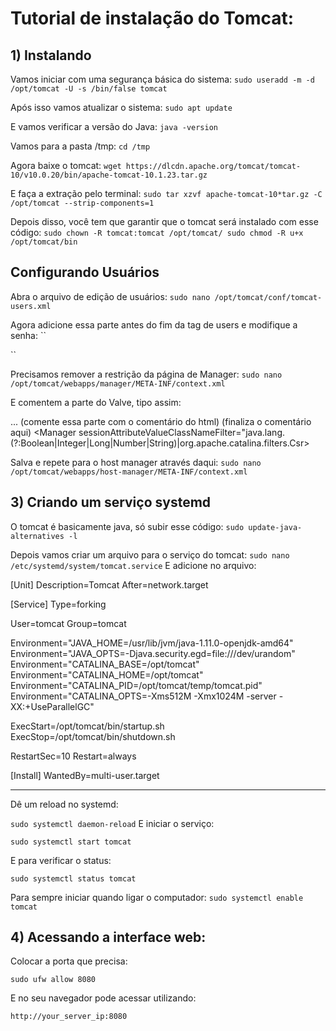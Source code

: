 # Tutorial de instalação do Tomcat:

## 1) Instalando
Vamos iniciar com uma segurança básica do sistema:
``
sudo useradd -m -d /opt/tomcat -U -s /bin/false tomcat
``

Após isso vamos atualizar o sistema:
``
sudo apt update
``

E vamos verificar a versão do Java:
``
java -version
``

Vamos para a pasta /tmp:
``
cd /tmp
``

Agora baixe o tomcat:
``
wget https://dlcdn.apache.org/tomcat/tomcat-10/v10.0.20/bin/apache-tomcat-10.1.23.tar.gz 
``

E faça a extração pelo terminal:
``
sudo tar xzvf apache-tomcat-10*tar.gz -C /opt/tomcat --strip-components=1
``

Depois disso, você tem que garantir que o tomcat será instalado com esse código:
``
sudo chown -R tomcat:tomcat /opt/tomcat/
sudo chmod -R u+x /opt/tomcat/bin
``

## Configurando Usuários

Abra o arquivo de edição de usuários:
``
sudo nano /opt/tomcat/conf/tomcat-users.xml
``

Agora adicione essa parte antes do fim da tag de users e modifique a senha:
``
<role rolename="manager-gui" />
<user username="manager" password="manager_password" roles="manager-gui" />

<role rolename="admin-gui" />
<user username="admin" password="admin_password" roles="manager-gui,admin-gui" />
``


Precisamos remover a restrição da página de Manager:
``
sudo nano /opt/tomcat/webapps/manager/META-INF/context.xml
``

E comentem a parte do Valve, tipo assim:

...
<Context antiResourceLocking="false" privileged="true" >
  <CookieProcessor className="org.apache.tomcat.util.http.Rfc6265CookieProcessor"
                   sameSiteCookies="strict" />
(comente essa parte com o comentário do html)  <Valve className="org.apache.catalina.valves.RemoteAddrValve"
         allow="127\.\d+\.\d+\.\d+|::1|0:0:0:0:0:0:0:1" /> (finaliza o comentário aqui)
  <Manager sessionAttributeValueClassNameFilter="java\.lang\.(?:Boolean|Integer|Long|Number|String)|org\.apache\.catalina\.filters\.Csr>
</Context>


Salva e repete para o host manager através daqui:
``
sudo nano /opt/tomcat/webapps/host-manager/META-INF/context.xml
``

## 3) Criando um serviço systemd

O tomcat é basicamente java, só subir esse código:
``
sudo update-java-alternatives -l
``

Depois vamos criar um arquivo para o serviço do tomcat:
``
sudo nano /etc/systemd/system/tomcat.service
``
E adicione no arquivo:

[Unit]
Description=Tomcat
After=network.target

[Service]
Type=forking

User=tomcat
Group=tomcat

Environment="JAVA_HOME=/usr/lib/jvm/java-1.11.0-openjdk-amd64"
Environment="JAVA_OPTS=-Djava.security.egd=file:///dev/urandom"
Environment="CATALINA_BASE=/opt/tomcat"
Environment="CATALINA_HOME=/opt/tomcat"
Environment="CATALINA_PID=/opt/tomcat/temp/tomcat.pid"
Environment="CATALINA_OPTS=-Xms512M -Xmx1024M -server -XX:+UseParallelGC"

ExecStart=/opt/tomcat/bin/startup.sh
ExecStop=/opt/tomcat/bin/shutdown.sh

RestartSec=10
Restart=always

[Install]
WantedBy=multi-user.target

-------------------------

Dê um reload no systemd:

``
sudo systemctl daemon-reload
``
E iniciar o serviço:

``
sudo systemctl start tomcat
``

E para verificar o status:

``
sudo systemctl status tomcat
``

Para sempre iniciar quando ligar o computador:
``
sudo systemctl enable tomcat
``

## 4) Acessando a interface web:

Colocar a porta que precisa:

``
sudo ufw allow 8080
``

E no seu navegador pode acessar utilizando:

``
http://your_server_ip:8080
``

